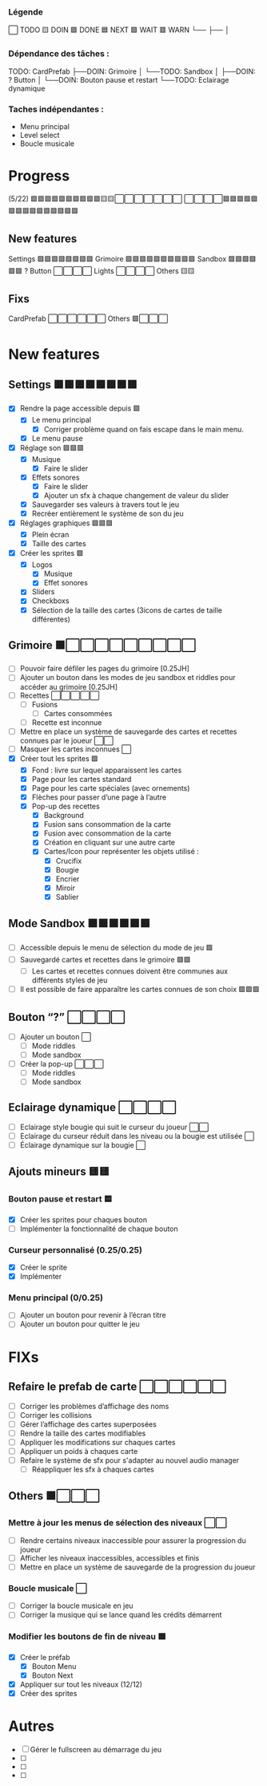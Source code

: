 ### Légende
⬜ TODO 🟨 DOIN 🟩 DONE 🟦 NEXT 🟪 WAIT 🟥 WARN
 └──
 ├──
 │  
### Dépendance des tâches :
TODO: CardPrefab
 ├──DOIN: Grimoire
 │   └──TODO: Sandbox
 │       ├──DOIN: ? Button
 │       └──DOIN: Bouton pause et restart
 └──TODO: Eclairage dynamique


### Taches indépendantes :
- Menu principal
- Level select
- Boucle musicale

# Progress
(5/22)
🟩🟩🟩🟩🟩🟩🟩🟩🟩🟩🟨🟨⬜⬜⬜⬜⬜⬜⬜
⬜⬜⬜⬜🟪🟪🟪🟪🟪🟪🟪🟪🟪🟪🟪🟪🟪🟪🟪
## New features
Settings    🟩🟩🟩🟩🟩🟩🟩🟩
Grimoire    🟩🟪🟪🟪🟪🟪🟪🟪🟪🟪
Sandbox     🟪🟪🟪🟪🟪🟪
? Button    ⬜⬜⬜⬜
Lights      ⬜⬜⬜⬜
Others      🟨🟨

## Fixs
CardPrefab  ⬜⬜⬜⬜⬜⬜
Others      🟩⬜⬜⬜

# New features
## Settings 🟩🟩🟩🟩🟩🟩🟩🟩
- [x] Rendre la page accessible depuis 🟩
    - [x] Le menu principal
        - [x] Corriger problème quand on fais escape dans le main menu.
    - [x] Le menu pause
- [x] Réglage son 🟩🟩🟩
    - [x] Musique
        - [x] Faire le slider
    - [x] Effets sonores
        - [x] Faire le slider
        - [x] Ajouter un sfx à chaque changement de valeur du slider
    - [x] Sauvegarder ses valeurs à travers tout le jeu
    - [x] Recréer entièrement le système de son du jeu
- [x] Réglages graphiques 🟩🟩🟩
    - [x] Plein écran
    - [x] Taille des cartes
- [x] Créer les sprites 🟩
    - [x] Logos
        - [x] Musique
        - [x] Effet sonores
    - [x] Sliders
    - [x] Checkboxs
    - [x] Sélection de la taille des cartes (3icons de cartes de taille différentes)

## Grimoire 🟩⬜⬜⬜⬜⬜⬜⬜⬜⬜
- [ ] Pouvoir faire défiler les pages du grimoire [0.25JH]
- [ ] Ajouter un bouton dans les modes de jeu sandbox et riddles pour accéder au grimoire [0.25JH]
- [ ] Recettes ⬜⬜⬜⬜⬜
    - [ ] Fusions
        - [ ] Cartes consommées
    - [ ] Recette est inconnue
- [ ] Mettre en place un système de sauvegarde des cartes et recettes connues par le joueur ⬜⬜
- [ ] Masquer les cartes inconnues ⬜
- [x] Créer tout les sprites 🟩
    - [x] Fond : livre sur lequel apparaissent les cartes
    - [x] Page pour les cartes standard
    - [x] Page pour les carte spéciales (avec ornements)
    - [x] Flèches pour passer d’une page à l’autre
    - [x] Pop-up des recettes
        - [x] Background
        - [x] Fusion sans consommation de la carte
        - [x] Fusion avec consommation de la carte
        - [x] Création  en cliquant sur une autre carte
        - [x] Cartes/Icon pour représenter les objets utilisé :
            - [x] Crucifix
            - [x] Bougie
            - [x] Encrier
            - [x] Miroir
            - [x] Sablier

## Mode Sandbox 🟪🟪🟪🟪🟪🟪
- [ ] Accessible depuis le menu de sélection du mode de jeu 🟪
- [ ] Sauvegardé cartes et recettes dans le grimoire 🟪🟪
    - [ ] Les cartes et recettes connues doivent être communes aux différents styles de jeu
- [ ] Il est possible de faire apparaître les cartes connues de son choix 🟪🟪🟪

## Bouton “?” ⬜⬜⬜⬜
- [ ] Ajouter un bouton ⬜
    - [ ] Mode riddles
    - [ ] Mode sandbox
- [ ] Créer la pop-up ⬜⬜⬜
    - [ ] Mode riddles
    - [ ] Mode sandbox

## Eclairage dynamique ⬜⬜⬜⬜
- [ ] Eclairage style bougie qui suit le curseur du joueur ⬜⬜
- [ ] Eclairage du curseur réduit dans les niveau ou la bougie est utilisée ⬜
- [ ] Éclairage dynamique sur la bougie ⬜

## Ajouts mineurs 🟨🟨
### Bouton pause et restart 🟨
- [x] Créer les sprites pour chaques bouton
- [ ] Implémenter la fonctionnalité de chaque bouton

### Curseur personnalisé (0.25/0.25)
- [x] Créer le sprite
- [x] Implémenter

### Menu principal (0/0.25)
- [ ] Ajouter un bouton pour revenir à l’écran titre
- [ ] Ajouter un bouton pour quitter le jeu

# FIXs
## Refaire le prefab de carte ⬜⬜⬜⬜⬜⬜
- [ ] Corriger les problèmes d’affichage des noms
- [ ] Corriger les collisions
- [ ] Gérer l’affichage des cartes superposées
- [ ] Rendre la taille des cartes modifiables
- [ ] Appliquer les modifications sur chaques cartes
- [ ] Appliquer un poids à chaques carte
- [ ] Refaire le système de sfx pour s'adapter au nouvel audio manager
    - [ ] Réappliquer les sfx à chaques cartes

## Others 🟩⬜⬜⬜
### Mettre à jour les menus de sélection des niveaux ⬜⬜
- [ ] Rendre certains niveaux inaccessible pour assurer la progression du joueur
- [ ] Afficher les niveaux inaccessibles, accessibles et finis
- [ ] Mettre en place un système de sauvegarde de la progression du joueur

### Boucle musicale ⬜
- [ ] Corriger la boucle musicale en jeu
- [ ] Corriger la musique qui se lance quand les crédits démarrent

### Modifier les boutons de fin de niveau 🟩
- [x] Créer le préfab
    - [x] Bouton Menu
    - [x] Bouton Next
- [x] Appliquer sur tout les niveaux (12/12)
- [x] Créer des sprites

# Autres
- [ ] Gérer le fullscreen au démarrage du jeu
- [ ] 
- [ ] 
- [ ] 
